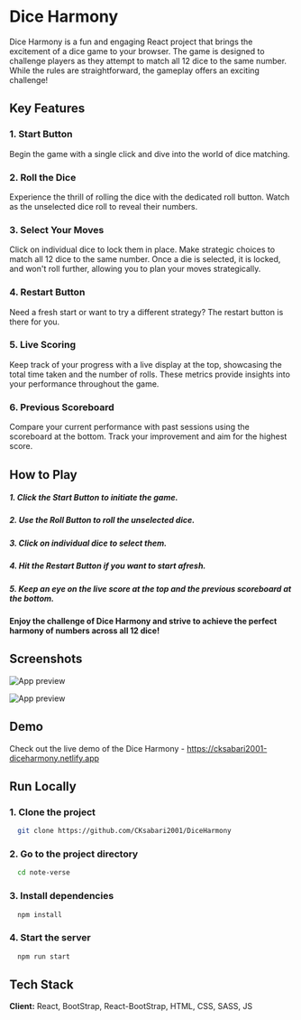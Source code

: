 # Dice Harmony

Dice Harmony is a fun and engaging React project that brings the excitement of a dice game to your browser. The game is designed to challenge players as they attempt to match all 12 dice to the same number. While the rules are straightforward, the gameplay offers an exciting challenge!

## Key Features

### 1. Start Button

Begin the game with a single click and dive into the world of dice matching.

### 2. Roll the Dice

Experience the thrill of rolling the dice with the dedicated roll button. Watch as the unselected dice roll to reveal their numbers.

### 3. Select Your Moves

Click on individual dice to lock them in place. Make strategic choices to match all 12 dice to the same number. Once a die is selected, it is locked, and won't roll further, allowing you to plan your moves strategically.

### 4. Restart Button

Need a fresh start or want to try a different strategy? The restart button is there for you.

### 5. Live Scoring

Keep track of your progress with a live display at the top, showcasing the total time taken and the number of rolls. These metrics provide insights into your performance throughout the game.

### 6. Previous Scoreboard

Compare your current performance with past sessions using the scoreboard at the bottom. Track your improvement and aim for the highest score.

## How to Play

##### 1. Click the Start Button to initiate the game.

##### 2. Use the Roll Button to roll the unselected dice.

##### 3. Click on individual dice to select them.

##### 4. Hit the Restart Button if you want to start afresh.

##### 5. Keep an eye on the live score at the top and the previous scoreboard at the bottom.

#### Enjoy the challenge of Dice Harmony and strive to achieve the perfect harmony of numbers across all 12 dice!

## Screenshots

![App preview](https://private-user-images.githubusercontent.com/110533554/306053925-f0b985df-dae4-408d-ad8c-3bdbfe18e7ca.png?jwt=eyJhbGciOiJIUzI1NiIsInR5cCI6IkpXVCJ9.eyJpc3MiOiJnaXRodWIuY29tIiwiYXVkIjoicmF3LmdpdGh1YnVzZXJjb250ZW50LmNvbSIsImtleSI6ImtleTUiLCJleHAiOjE3MTA0MDcxNTQsIm5iZiI6MTcxMDQwNjg1NCwicGF0aCI6Ii8xMTA1MzM1NTQvMzA2MDUzOTI1LWYwYjk4NWRmLWRhZTQtNDA4ZC1hZDhjLTNiZGJmZTE4ZTdjYS5wbmc_WC1BbXotQWxnb3JpdGhtPUFXUzQtSE1BQy1TSEEyNTYmWC1BbXotQ3JlZGVudGlhbD1BS0lBVkNPRFlMU0E1M1BRSzRaQSUyRjIwMjQwMzE0JTJGdXMtZWFzdC0xJTJGczMlMkZhd3M0X3JlcXVlc3QmWC1BbXotRGF0ZT0yMDI0MDMxNFQwOTAwNTRaJlgtQW16LUV4cGlyZXM9MzAwJlgtQW16LVNpZ25hdHVyZT05ZTU3ZTczZDY2NDZjYzRlZGVmOThjNDNjMWM2NzQ1YjgxZGY2N2Q1NDM2ZTYzNzRiMzVkN2YyNTRjMzBjZmQyJlgtQW16LVNpZ25lZEhlYWRlcnM9aG9zdCZhY3Rvcl9pZD0wJmtleV9pZD0wJnJlcG9faWQ9MCJ9.mCWL4s_09bkM9rMjnmos-y_kz8rfZO9Y79xKKbDEfK4)

![App preview](https://private-user-images.githubusercontent.com/110533554/306053934-c278148c-1676-43e9-845a-2c05fb8c18ad.png?jwt=eyJhbGciOiJIUzI1NiIsInR5cCI6IkpXVCJ9.eyJpc3MiOiJnaXRodWIuY29tIiwiYXVkIjoicmF3LmdpdGh1YnVzZXJjb250ZW50LmNvbSIsImtleSI6ImtleTUiLCJleHAiOjE3MTA0MDcxNTQsIm5iZiI6MTcxMDQwNjg1NCwicGF0aCI6Ii8xMTA1MzM1NTQvMzA2MDUzOTM0LWMyNzgxNDhjLTE2NzYtNDNlOS04NDVhLTJjMDVmYjhjMThhZC5wbmc_WC1BbXotQWxnb3JpdGhtPUFXUzQtSE1BQy1TSEEyNTYmWC1BbXotQ3JlZGVudGlhbD1BS0lBVkNPRFlMU0E1M1BRSzRaQSUyRjIwMjQwMzE0JTJGdXMtZWFzdC0xJTJGczMlMkZhd3M0X3JlcXVlc3QmWC1BbXotRGF0ZT0yMDI0MDMxNFQwOTAwNTRaJlgtQW16LUV4cGlyZXM9MzAwJlgtQW16LVNpZ25hdHVyZT1iZmQxOWY1ODM2OTRjNDdiNzQwNjQ5N2RhZmNjMzQ1N2Q0MTJmN2UzZmY0OTVjYjk3MmEyYjMwOTY4NTE2MGQ5JlgtQW16LVNpZ25lZEhlYWRlcnM9aG9zdCZhY3Rvcl9pZD0wJmtleV9pZD0wJnJlcG9faWQ9MCJ9.lMmU7TLN4j679tYkeS0Gfr_86hOLiWXBOEmKunR4Org)

## Demo

Check out the live demo of the Dice Harmony - https://cksabari2001-diceharmony.netlify.app

## Run Locally

### 1. Clone the project

```bash
  git clone https://github.com/CKsabari2001/DiceHarmony
```

### 2. Go to the project directory

```bash
  cd note-verse
```

### 3. Install dependencies

```bash
  npm install
```

### 4. Start the server

```bash
  npm run start
```

## Tech Stack

**Client:** React, BootStrap, React-BootStrap, HTML, CSS, SASS, JS
